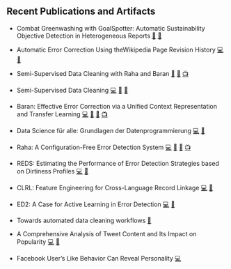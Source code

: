## Recent Publications and Artifacts

- Combat Greenwashing with GoalSpotter: Automatic Sustainability Objective Detection in Heterogeneous Reports 
[<span class="emoji">📄</span>](/assets/pdfs/mahdavi2024combat.pdf) 
[<span class="emoji">📁</span>](https://github.com/Ferris-Solutions/goalspotter_public)
<!---->
- Automatic Error Correction Using theWikipedia Page Revision History 
[<span class="emoji">💻</span>](https://dl.acm.org/doi/abs/10.1145/3459637.3482062)
[<span class="emoji">📄</span>](/assets/pdfs/hasan2021automatic.pdf)
<!---->
- Semi-Supervised Data Cleaning with Raha and Baran 
[<span class="emoji">📄</span>](/assets/pdfs/mahdavi2021semi.pdf) 
[<span class="emoji">📁</span>](https://github.com/BigDaMa/raha)
[<span class="emoji">📺</span>](https://www.youtube.com/watch?v=zHSe8uPnFrQ) 
<!---->
- Semi-Supervised Data Cleaning 
[<span class="emoji">💻</span>](https://depositonce.tu-berlin.de/items/bcfefef9-a230-48c8-940d-d2a3bc676848)
[<span class="emoji">📄</span>](/assets/pdfs/mahdavi2020semi.pdf) 
[<span class="emoji">📁</span>](https://github.com/BigDaMa/raha)
<!---->
- Baran: Effective Error Correction via a Unified Context Representation and Transfer Learning 
[<span class="emoji">💻</span>](https://dl.acm.org/doi/abs/10.14778/3407790.3407801)
[<span class="emoji">📄</span>](/assets/pdfs/mahdavi2020baran.pdf) 
[<span class="emoji">📁</span>](https://github.com/BigDaMa/raha)
[<span class="emoji">📺</span>](https://www.youtube.com/watch?v=etmhvFP71w0) 
<!---->
- Data Science für alle: Grundlagen der Datenprogrammierung 
[<span class="emoji">💻</span>](https://link.springer.com/article/10.1007/s00287-020-01253-8)
[<span class="emoji">📄</span>](/assets/pdfs/abedjan2020data.pdf)
<!---->
- Raha: A Configuration-Free Error Detection System 
[<span class="emoji">💻</span>](https://dl.acm.org/doi/abs/10.1145/3299869.3324956)
[<span class="emoji">📄</span>](/assets/pdfs/mahdavi2019raha.pdf) 
[<span class="emoji">📁</span>](https://github.com/BigDaMa/raha)
[<span class="emoji">📺</span>](https://www.youtube.com/watch?v=CCqVo3c2nAc) 
<!---->
- REDS: Estimating the Performance of Error Detection Strategies based on Dirtiness Profiles 
[<span class="emoji">💻</span>](https://dl.acm.org/doi/abs/10.1145/3335783.3335808)
[<span class="emoji">📄</span>](/assets/pdfs/mahdavi2019reds.pdf)
<!---->
- CLRL: Feature Engineering for Cross-Language Record Linkage 
[<span class="emoji">💻</span>](https://openproceedings.org/html/pages/2019_edbt.html)
[<span class="emoji">📄</span>](/assets/pdfs/cakal2019clrl.pdf)
<!---->
- ED2: A Case for Active Learning in Error Detection 
[<span class="emoji">💻</span>](https://dl.acm.org/doi/abs/10.1145/3357384.3358129)
[<span class="emoji">📄</span>](/assets/pdfs/neutatz2019ed2.pdf)
<!---->
- Towards automated data cleaning workflows 
[<span class="emoji">📄</span>](/assets/pdfs/mahdavi2019towards.pdf)
<!---->
- A Comprehensive Analysis of Tweet Content and Its Impact on Popularity
[<span class="emoji">💻</span>](https://ieeexplore.ieee.org/abstract/document/7881883)
[<span class="emoji">📄</span>](/assets/pdfs/mahdavi2016comprehensive.pdf)
<!---->
- Facebook User’s Like Behavior Can Reveal Personality
[<span class="emoji">💻</span>](https://ieeexplore.ieee.org/abstract/document/7288797)
